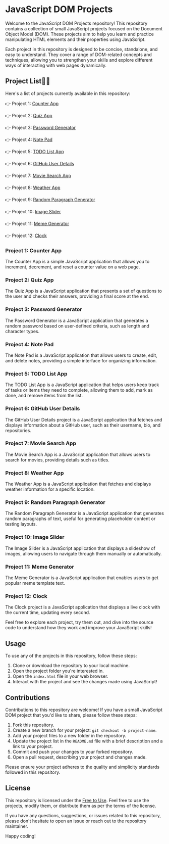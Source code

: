 # JavaScript DOM Projects

Welcome to the JavaScript DOM Projects repository! This repository contains a collection of small JavaScript projects focused on the Document Object Model (DOM). These projects aim to help you learn and practice manipulating HTML elements and their properties using JavaScript.

Each project in this repository is designed to be concise, standalone, and easy to understand. They cover a range of DOM-related concepts and techniques, allowing you to strengthen your skills and explore different ways of interacting with web pages dynamically.

## Project List🧑‍💻

Here's a list of projects currently available in this repository:

👉 Project 1: [Counter App](./1.%20Counter) 

👉 Project 2: [Quiz App](./2.%20Quiz%20App)

👉 Project 3: [Password Generator](./3.%20Password%20Generator)

👉 Project 4: [Note Pad](./4.%20Note%20Pade)

👉 Project 5: [TODO List App](./5.%20ToDo%20List%20App)

👉 Project 6: [GitHub User Details](./6.%20GitHub%20User%20Details)

👉 Project 7: [Movie Search App](./7.%20Movie%20Search%20App)

👉 Project 8: [Weather App](./8.%20Weather%20App)

👉 Project 9: [Random Paragraph Generator](./9.%20Random%20Paragraph%20Generator)

👉 Project 10: [Image Slider](./10.%20Imgage%20Slider)

👉 Project 11: [Meme Generator](./11.%20Meme%20Generator)

👉 Project 12: [Clock](./12.%20Clock)

### Project 1: Counter App

The Counter App is a simple JavaScript application that allows you to increment, decrement, and reset a counter value on a web page.

### Project 2: Quiz App

The Quiz App is a JavaScript application that presents a set of questions to the user and checks their answers, providing a final score at the end.

### Project 3: Password Generator

The Password Generator is a JavaScript application that generates a random password based on user-defined criteria, such as length and character types.

### Project 4: Note Pad

The Note Pad is a JavaScript application that allows users to create, edit, and delete notes, providing a simple interface for organizing information.

### Project 5: TODO List App

The TODO List App is a JavaScript application that helps users keep track of tasks or items they need to complete, allowing them to add, mark as done, and remove items from the list.

### Project 6: GitHub User Details

The GitHub User Details project is a JavaScript application that fetches and displays information about a GitHub user, such as their username, bio, and repositories.

### Project 7: Movie Search App

The Movie Search App is a JavaScript application that allows users to search for movies, providing details such as titles.

### Project 8: Weather App

The Weather App is a JavaScript application that fetches and displays weather information for a specific location.

### Project 9: Random Paragraph Generator

The Random Paragraph Generator is a JavaScript application that generates random paragraphs of text, useful for generating placeholder content or testing layouts.

### Project 10: Image Slider

The Image Slider is a JavaScript application that displays a slideshow of images, allowing users to navigate through them manually or automatically.

### Project 11: Meme Generator

The Meme Generator is a JavaScript application that enables users to get popular meme template text.

### Project 12: Clock

The Clock project is a JavaScript application that displays a live clock with the current time, updating every second.

Feel free to explore each project, try them out, and dive into the source code to understand how they work and improve your JavaScript skills!

## Usage

To use any of the projects in this repository, follow these steps:

1. Clone or download the repository to your local machine.
2. Open the project folder you're interested in.
3. Open the `index.html` file in your web browser.
4. Interact with the project and see the changes made using JavaScript!

## Contributions

Contributions to this repository are welcome! If you have a small JavaScript DOM project that you'd like to share, please follow these steps:

1. Fork this repository.
2. Create a new branch for your project: `git checkout -b project-name`.
3. Add your project files to a new folder in the repository.
4. Update the project list in the `README.md` file with a brief description and a link to your project.
5. Commit and push your changes to your forked repository.
6. Open a pull request, describing your project and changes made.

Please ensure your project adheres to the quality and simplicity standards followed in this repository.

## License

This repository is licensed under the [Free to Use](LICENSE.md). Feel free to use the projects, modify them, or distribute them as per the terms of the license.

If you have any questions, suggestions, or issues related to this repository, please don't hesitate to open an issue or reach out to the repository maintainer.

Happy coding!
